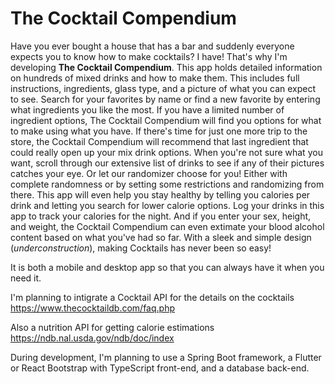 # The Cocktail Compendium


Have you ever bought a house that has a bar and suddenly everyone expects you to know how to make cocktails? I have! That's why I'm developing __The Cocktail Compendium__. This app holds detailed information on hundreds of mixed drinks and how to make them. This includes full instructions, ingredients, glass type, and a picture of what you can expect to see. Search for your favorites by name or find a new favorite by entering what ingredients you like the most. If you have a limited number of ingredient options, The Cocktail Compendium will find you options for what to make using what you have. If there's time for just one more trip to the store, the Cocktail Compendium will recommend that last ingredient that could really open up your mix drink options. When you're not sure what you want, scroll through our extensive list of drinks to see if any of their pictures catches your eye. Or let our randomizer choose for you! Either with complete randomness or by setting some restrictions and randomizing from there. This app will even help you stay healthy by telling you calories per drink and letting you search for lower calorie options. Log your drinks in this app to track your calories for the night. And if you enter your sex, height, and weight, the Cocktail Compendium can even extimate your blood alcohol content based on what you've had so far. With a sleek and simple design (*underconstruction*), making Cocktails has never been so easy! 

It is both a mobile and desktop app so that you can always have it when you need it. 

I'm planning to intigrate a Cocktail API for the details on the cocktails\
https://www.thecocktaildb.com/faq.php

Also a nutrition API for getting calorie estimations\
https://ndb.nal.usda.gov/ndb/doc/index

During development, I'm planning to use a Spring Boot framework, a Flutter or React Bootstrap with TypeScript front-end, and a database back-end.
